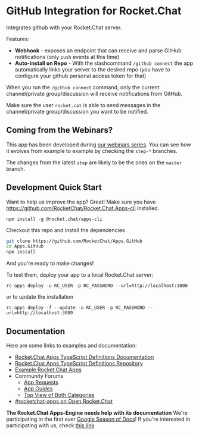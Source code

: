 # GitHub Integration for Rocket.Chat

Integrates github with your Rocket.Chat server.

Features:
* **Webhook** - exposes an endpoint that can receive and parse GitHub notifications (only `push` events at this time)
* **Auto-install on Repo** - With the slashcommand `/github connect` the app automatically links your server to the desired repo (you have to configure your github personal access token for that)

When you run the `/github connect` command, only the current channel/private group/discussion will receive notifications from GitHub.

Make sure the user `rocket.cat` is able to send messages in the channel/private group/discussion you want to be notified.

## Coming from the Webinars?

This app has been developed during [our webinars series](https://www.youtube.com/playlist?list=PLee3gqXJQrFWO09wQAcEBuKeXxdOnySE7). You can see how it evolves from example to example by checking the `step-*` branches.

The changes from the latest `step` are likely to be the ones on the `master` branch.

## Development Quick Start

Want to help us improve the app? Great! Make sure you have https://github.com/RocketChat/Rocket.Chat.Apps-cli installed.

`npm install -g @rocket.chat/apps-cli`

Checkout this repo and install the dependencies
```bash
git clone https://github.com/RocketChat/Apps.GitHub
cd Apps.GitHub
npm install
```

And you're ready to make changes!

To test them, deploy your app to a local Rocket.Chat server:

`rc-apps deploy -u RC_USER -p RC_PASSWORD --url=http://localhost:3000`

or to update the installation

`rc-apps deploy -f --update -u RC_USER -p RC_PASSWORD --url=http://localhost:3000`

## Documentation
Here are some links to examples and documentation:
- [Rocket.Chat Apps TypeScript Definitions Documentation](https://rocketchat.github.io/Rocket.Chat.Apps-engine/)
- [Rocket.Chat Apps TypeScript Definitions Repository](https://github.com/RocketChat/Rocket.Chat.Apps-engine)
- [Example Rocket.Chat Apps](https://github.com/graywolf336/RocketChatApps)
- Community Forums
  - [App Requests](https://forums.rocket.chat/c/rocket-chat-apps/requests)
  - [App Guides](https://forums.rocket.chat/c/rocket-chat-apps/guides)
  - [Top View of Both Categories](https://forums.rocket.chat/c/rocket-chat-apps)
- [#rocketchat-apps on Open.Rocket.Chat](https://open.rocket.chat/channel/rocketchat-apps)

**The Rocket.Chat Apps-Engine needs help with its documentation** We're participating in the first ever [Google Season of Docs](https://developers.google.com/season-of-docs/)! If you're interested in participating with us, check [this link](https://rocket.chat/docs/contributing/google-season-of-docs-2019/#apps-engine-guides)
